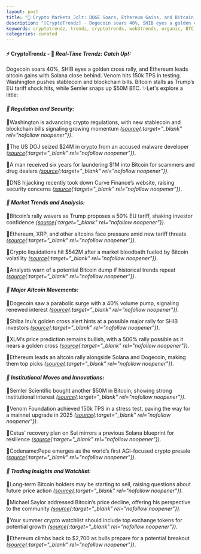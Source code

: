 ```yaml
---
layout: post
title: "🌌 Crypto Markets Jolt: DOGE Soars, Ethereum Gains, and Bitcoin Drama Unfolds Late"
description: "[CryptoTrendz] - Dogecoin soars 40%, SHIB eyes a golden cross rally, and Ethereum leads altcoin gains with Solana close behind. Venom hits 150k TPS in testing. Washington pushes stablecoin and blockchain bills. Bitcoin stalls as Trump’s EU tariff shock hits, while Semler snaps up $50M BTC."
keywords: cryptotrendz, trendz, cryptotrends, web3trends, organic, BTC, Dogecoin, Analyst, XRP, Altcoin, Network, Trump, Market, Bitcoin, Stablecoin, Crypto, Altcoins
categories: curated
---
```


#### ⚡ CryptoTrendz - 📌 *Real-Time Trendz: Catch Up!:*

Dogecoin soars 40%, SHIB eyes a golden cross rally, and Ethereum leads altcoin gains with Solana close behind. Venom hits 150k TPS in testing. Washington pushes stablecoin and blockchain bills. Bitcoin stalls as Trump’s EU tariff shock hits, while Semler snaps up $50M BTC. ✨Let's explore a little:


#### *🔖 Regulation and Security:*  

🔹Washington is advancing crypto regulations, with new stablecoin and blockchain bills signaling growing momentum *([source](https://s.avyag.com/fbji){:target="_blank" rel="nofollow noopener"})*.  

🔹The US DOJ seized $24M in crypto from an accused malware developer *([source](https://s.avyag.com/sp16){:target="_blank" rel="nofollow noopener"})*.  

🔹A man received six years for laundering $1M into Bitcoin for scammers and drug dealers *([source](https://s.avyag.com/kr6m){:target="_blank" rel="nofollow noopener"})*.  

🔹DNS hijacking recently took down Curve Finance’s website, raising security concerns *([source](https://s.avyag.com/czde){:target="_blank" rel="nofollow noopener"})*.  

#### *🔖 Market Trends and Analysis:*  

🔹Bitcoin’s rally wavers as Trump proposes a 50% EU tariff, shaking investor confidence *([source](https://s.avyag.com/8nkr){:target="_blank" rel="nofollow noopener"})*.  

🔹Ethereum, XRP, and other altcoins face pressure amid new tariff threats *([source](https://s.avyag.com/uwd3){:target="_blank" rel="nofollow noopener"})*.  

🔹Crypto liquidations hit $542M after a market bloodbath fueled by Bitcoin volatility *([source](https://s.avyag.com/npab){:target="_blank" rel="nofollow noopener"})*.  

🔹Analysts warn of a potential Bitcoin dump if historical trends repeat *([source](https://s.avyag.com/3sxa){:target="_blank" rel="nofollow noopener"})*.  

#### *🔖 Major Altcoin Movements:*  

🔹Dogecoin saw a parabolic surge with a 40% volume pump, signaling renewed interest *([source](https://s.avyag.com/1m6k){:target="_blank" rel="nofollow noopener"})*.  

🔹Shiba Inu’s golden cross alert hints at a possible major rally for SHIB investors *([source](https://s.avyag.com/ebta){:target="_blank" rel="nofollow noopener"})*.  

🔹XLM’s price prediction remains bullish, with a 500% rally possible as it nears a golden cross *([source](https://s.avyag.com/59tj){:target="_blank" rel="nofollow noopener"})*.  

🔹Ethereum leads an altcoin rally alongside Solana and Dogecoin, making them top picks *([source](https://s.avyag.com/9r9r){:target="_blank" rel="nofollow noopener"})*.  

#### *🔖 Institutional Moves and Innovations:*  

🔹Semler Scientific bought another $50M in Bitcoin, showing strong institutional interest *([source](https://s.avyag.com/kog1){:target="_blank" rel="nofollow noopener"})*.  

🔹Venom Foundation achieved 150k TPS in a stress test, paving the way for a mainnet upgrade in 2025 *([source](https://s.avyag.com/oi3v){:target="_blank" rel="nofollow noopener"})*.  

🔹Cetus’ recovery plan on Sui mirrors a previous Solana blueprint for resilience *([source](https://s.avyag.com/v1f8){:target="_blank" rel="nofollow noopener"})*.  

🔹Codename:Pepe emerges as the world’s first AGI-focused crypto presale *([source](https://s.avyag.com/fd1l){:target="_blank" rel="nofollow noopener"})*.  

#### *🔖 Trading Insights and Watchlist:*  

🔹Long-term Bitcoin holders may be starting to sell, raising questions about future price action *([source](https://s.avyag.com/6mez){:target="_blank" rel="nofollow noopener"})*.  

🔹Michael Saylor addressed Bitcoin’s price decline, offering his perspective to the community *([source](https://s.avyag.com/my9u){:target="_blank" rel="nofollow noopener"})*.  

🔹Your summer crypto watchlist should include top exchange tokens for potential growth *([source](https://s.avyag.com/0wlk){:target="_blank" rel="nofollow noopener"})*.  

🔹Ethereum climbs back to $2,700 as bulls prepare for a potential breakout *([source](https://s.avyag.com/p55l){:target="_blank" rel="nofollow noopener"})*.